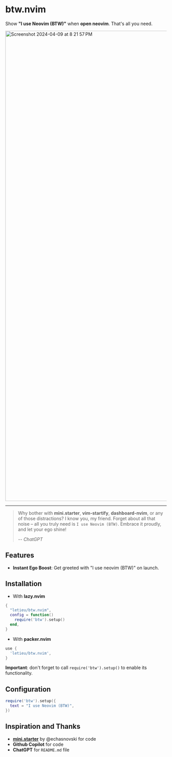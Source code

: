 # btw.nvim

Show **"I use Neovim (BTW)"** when **open neovim**. That's all you need.

<img width="1470" alt="Screenshot 2024-04-09 at 8 21 57 PM" src="https://github.com/letieu/btw.nvim/assets/53562817/0a5f9627-a1ed-4cf5-82c2-c4211f2a860b">

___

> Why bother with **mini.starter**, **vim-startify**, **dashboard-nvim**, or any of those distractions? I know you, my friend. Forget about all that noise – all you truly need is `I use Neovim (BTW)`. Embrace it proudly, and let your ego shine!
>
> *-- ChatGPT*

## Features
- **Instant Ego Boost**: Get greeted with "I use neovim (BTW)" on launch.

## Installation

* With **lazy.nvim**
```lua
{
  "letieu/btw.nvim",
  config = function()
    require('btw').setup()
  end,
}
```
* With **packer.nvim**
```lua
use {
  'letieu/btw.nvim',
}
```

**Important**: don't forget to call `require('btw').setup()` to enable its functionality.

## Configuration

```lua
require('btw').setup({
  text = "I use Neovim (BTW)",
})
```

## Inspiration and Thanks
- **[mini.starter](https://github.com/echasnovski/mini.starter)** by @echasnovski for code
- **Github Copilot** for code
- **ChatGPT** for `README.md` file
